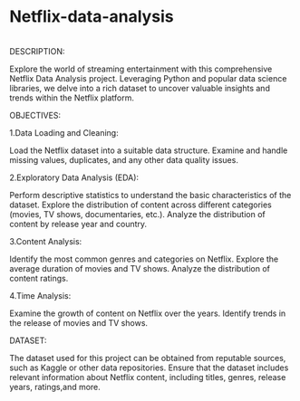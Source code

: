 # Netflix-data-analysis
\
DESCRIPTION:


Explore the world of streaming entertainment with this comprehensive Netflix Data Analysis project. Leveraging Python and popular data science libraries, we delve into a rich dataset to uncover valuable insights and trends within the Netflix platform.

OBJECTIVES:

1.Data Loading and Cleaning:

Load the Netflix dataset into a suitable data structure.
Examine and handle missing values, duplicates, and any other data quality issues.


2.Exploratory Data Analysis (EDA):

Perform descriptive statistics to understand the basic characteristics of the dataset.
Explore the distribution of content across different categories (movies, TV shows, documentaries, etc.).
Analyze the distribution of content by release year and country.

3.Content Analysis:


Identify the most common genres and categories on Netflix.
Explore the average duration of movies and TV shows.
Analyze the distribution of content ratings.

4.Time Analysis:

Examine the growth of content on Netflix over the years.
Identify trends in the release of movies and TV shows.

DATASET:

The dataset used for this project can be obtained from reputable sources, such as Kaggle or other data repositories. Ensure that the dataset includes relevant information about Netflix content, including titles, genres, release years, ratings,and more.
